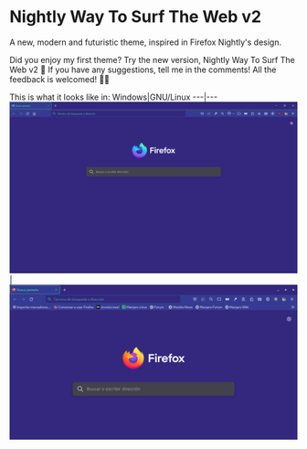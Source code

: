 # Nightly Way To Surf The Web v2
A new, modern and futuristic theme, inspired in Firefox Nightly's design.

Did you enjoy my first theme? Try the new version, Nightly Way To Surf The Web v2 🎉 
If you have any suggestions, tell me in the comments! All the feedback is welcomed! 🦊🔥

This is what it looks like in:
Windows|GNU/Linux
---|---
![Windows](firefox_h15Yn2UJwY.png)|![GNU/Linux](nightlywaytheme08-11-2021.png)
